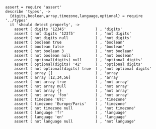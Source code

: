     assert = require 'assert'
    describe 'types', ->
      {digits,boolean,array,timezone,language,optional} = require '../types'
      it 'should detect properly', ->
        assert ( digits '12345'             ) , 'digits'
        assert ( not digits '123f5'         ) , 'not digits'
        assert ( not digits null            ) , 'not digits'
        assert ( boolean true               ) , 'boolean'
        assert ( boolean false              ) , 'boolean'
        assert ( not boolean 3              ) , 'not boolean'
        assert ( not boolean null           ) , 'not boolean'
        assert ( optional(digits) null      ) , 'optional digits'
        assert ( optional(digits) '42'      ) , 'optional digits'
        assert ( not optional(digits) true  ) , 'not optional digits'
        assert ( array []                   ) , 'array'
        assert ( array [12,34,56]           ) , 'array'
        assert ( not array true             ) , 'not array'
        assert ( not array null             ) , 'not array'
        assert ( not array {}               ) , 'not array'
        assert ( not array 'foo'            ) , 'not array'
        assert ( timezone 'UTC'             ) , 'timezone'
        assert ( timezone 'Europe/Paris'    ) , 'timezone'
        assert ( not timezone null          ) , 'not timezone'
        assert ( language 'fr'              ) , 'language'
        assert ( language 'en'              ) , 'language'
        assert ( not language null          ) , 'not language'
